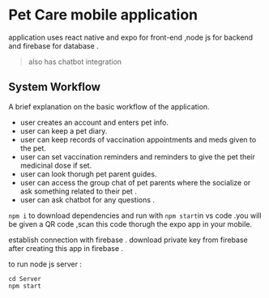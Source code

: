 # Pet Care mobile application
application uses react native and expo for front-end ,node js for backend and firebase for database . 
> also has chatbot integration

## System Workflow
A brief explanation on the basic workflow of the application.
- user creates an account and enters pet info.
- user can keep a pet diary.
- user can keep records of vaccination appointments and meds given to the pet.
- user can set vaccination reminders and reminders to give the pet their medicinal dose if set.
- user can look thorugh pet parent guides.
- user can access the group chat of pet parents where the socialize or ask something related to their pet .
- user can ask chatbot for any questions .

``npm i`` to download dependencies and run with ``npm start``in vs code .you will be given a QR code ,scan this code thorugh the expo app in your mobile. 


establish connection with firebase . download private key from firebase after creating this app in firebase .


to run node js server :
```shell
cd Server
npm start
```

